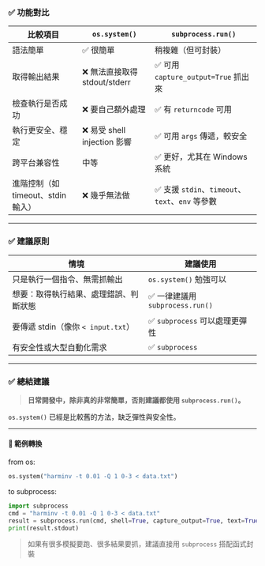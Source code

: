### ✅ 功能對比

| 比較項目                         | `os.system()`           | `subprocess.run()`                      |
| ---------------------------- | ----------------------- | --------------------------------------- |
| 語法簡單                     | ✅ 很簡單                   | 稍複雜（但可封裝）                               |
| 取得輸出結果                   | ❌ 無法直接取得 stdout/stderr  | ✅ 可用 `capture_output=True` 抓出來          |
| 檢查執行是否成功                 | ❌ 要自己額外處理               | ✅ 有 `returncode` 可用                     |
| 執行更安全、穩定                 | ❌ 易受 shell injection 影響 | ✅ 可用 `args` 傳遞，較安全                      |
| 跨平台兼容性                   | 中等                      | ✅ 更好，尤其在 Windows 系統                     |
| 進階控制（如 timeout、stdin 輸入） | ❌ 幾乎無法做                 | ✅ 支援 `stdin`、`timeout`、`text`、`env` 等參數 |

---

### ✅ 建議原則

|情境|建議使用|
|---|---|
|只是執行一個指令、無需抓輸出|`os.system()` 勉強可以|
|想要：取得執行結果、處理錯誤、判斷狀態|✅ 一律建議用 `subprocess.run()`|
|要傳遞 stdin（像你 `< input.txt`）|✅ `subprocess` 可以處理更彈性|
|有安全性或大型自動化需求|✅ `subprocess`|

---

### ✅ 總結建議

> **日常開發中，除非真的非常簡單，否則建議都使用 `subprocess.run()`。**

`os.system()` 已經是比較舊的方法，缺乏彈性與安全性。

---

#### 🎯 範例轉換

from os: 
```python
os.system("harminv -t 0.01 -Q 1 0-3 < data.txt")

```

to subprocess:
```python
import subprocess
cmd = "harminv -t 0.01 -Q 1 0-3 < data.txt"
result = subprocess.run(cmd, shell=True, capture_output=True, text=True)
print(result.stdout)
```

>如果有很多模擬要跑、很多結果要抓，建議直接用 `subprocess` 搭配函式封裝